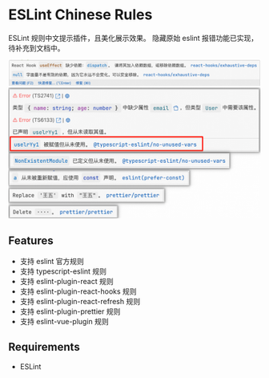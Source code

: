 # ESLint Chinese Rules

ESLint 规则中文提示插件，且美化展示效果。
隐藏原始 eslint 报错功能已实现，待补充到文档中。

![alt text](image.png)
![alt text](image-1.png)

## Features

- 支持 eslint 官方规则
- 支持 typescript-eslint 规则
- 支持 eslint-plugin-react 规则
- 支持 eslint-plugin-react-hooks 规则
- 支持 eslint-plugin-react-refresh 规则
- 支持 eslint-plugin-prettier 规则
- 支持 eslint-vue-plugin 规则

## Requirements

- ESLint
